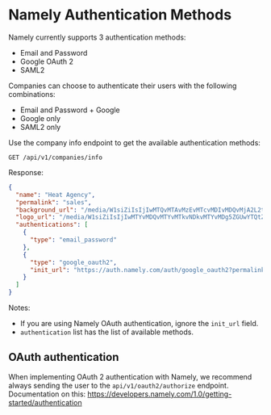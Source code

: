 Namely Authentication Methods
=============================
Namely currently supports 3 authentication methods:

- Email and Password
- Google OAuth 2
- SAML2

Companies can choose to authenticate their users with the following combinations:

- Email and Password + Google
- Google only
- SAML2 only

Use the company info endpoint to get the available authentication methods:

```
GET /api/v1/companies/info
```

Response:

```json
{
  "name": "Heat Agency",
  "permalink": "sales",
  "background_url": "/media/W1siZiIsIjIwMTQvMTAvMzEvMTcvMDIvMDQvMjA2L2trLmpwZyJdXQ/kk.jpg?sha=45aa5e61f12505cf",
  "logo_url": "/media/W1siZiIsIjIwMTYvMDQvMTYvMTkvNDkvMTYvMDg5ZGUwYTQtZDQyZS00MDkwLWFmMTctY2VmMzE1M2Q0NTI1L0hlYXQuanBnIl1d/Heat.jpg?sha=d43134901e803899",
  "authentications": [
    {
      "type": "email_password"
    },
    {
      "type": "google_oauth2",
      "init_url": "https://auth.namely.com/auth/google_oauth2?permalink=sales"
    }
  ]
}
```

Notes:
* If you are using Namely OAuth authentication, ignore the `init_url` field.
* `authentication` list has the list of available methods.



OAuth authentication
--------------------
When implementing OAuth 2 authentication with Namely, we recommend always sending the user to the `api/v1/oauth2/authorize` endpoint. Documentation on this: https://developers.namely.com/1.0/getting-started/authentication


